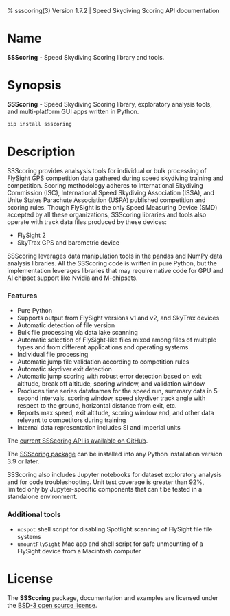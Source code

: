 % ssscoring(3) Version 1.7.2 | Speed Skydiving Scoring API documentation

Name
====
**SSScoring** - Speed Skydiving Scoring library and tools.



Synopsis
========
**SSScoring** - Speed Skydiving Scoring library, exploratory analysis tools, and
multi-platform GUI apps written in Python.

```bash
pip install ssscoring
```


Description
===========
SSScoring provides analsysis tools for individual or bulk processing of FlySight
GPS competition data gathered during speed skydiving training and competition.
Scoring methodology adheres to International Skydiving Commission (ISC),
International Speed Skydiving Association (ISSA), and Unite States Parachute
Association (USPA) published competition and scoring rules.  Though FlySight is
the only Speed Measuring Device (SMD) accepted by all these organizations,
SSScoring libraries and tools also operate with track data files produced by
these devices:

- FlySight 2
- SkyTrax GPS and barometric device

SSScoring leverages data manipulation tools in the pandas and NumPy data
analysis libraries.  All the SSScoring code is written in pure Python, but the
implementation leverages libraries that may require native code for GPU and AI
chipset support like Nvidia and M-chipsets.


### Features

- Pure Python
- Supports output from FlySight versions v1 and v2, and SkyTrax devices
- Automatic detection of file version
- Bulk file processing via data lake scanning
- Automatic selection of FlySight-like files mixed among files of multiple types
  and from different applications and operating systems
- Individual file processing
- Automatic jump file validation according to competition rules
- Automatic skydiver exit detection
- Automatic jump scoring with robust error detection based on exit altitude,
  break off altitude, scoring window, and validation window
- Produces time series dataframes for the speed run, summary data in 5-second
  intervals, scoring window, speed skydiver track angle with respect to the
  ground, horizontal distance from exit, etc.
- Reports max speed, exit altitude, scoring window end, and other data relevant
  to competitors during training
- Internal data representation includes SI and Imperial units

The <a href='https://pr3d4t0r.github.io/SSScoring/ssscoring.html' target='_blank'>
current SSScoring API is available on GitHub</a>.

The <a href='https://pypi.org/project/ssscoring'>SSScoring package</a> can be
installed into any Python installation version 3.9 or later.

SSScoring also includes Jupyter notebooks for dataset exploratory analysis and
for code troubleshooting.  Unit test coverage is greater than 92%, limited only
by Jupyter-specific components that can't be tested in a standalone environment.


### Additional tools

- `nospot` shell script for disabling Spotlight scanning of FlySight file
  file systems
- `umountFlySight` Mac app and shell script for safe unmounting of a FlySight
  device from a Macintosh computer


License
=======
The **SSScoring** package, documentation and examples are licensed under the
[BSD-3 open source license](https://github.com/pr3d4t0r/SSScoring/blob/master/LICENSE.txt).


